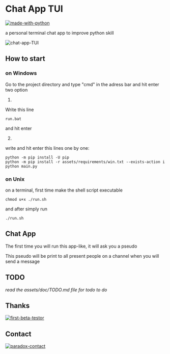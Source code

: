 # Chat App TUI

[![made-with-python](https://img.shields.io/badge/Made%20with-Python-1f425f.svg)](https://www.python.org/)

a personal terminal chat app to improve python skill

![chat-app-TUI](https://github.com/Saverio976/Chat-App-TUI/tree/main/assets/doc/chat_app_tui.png)

## How to start

### on Windows
Go to the project directory and type "cmd" in the adress bar and hit enter
two option

1)
Write this line
```shell
run.bat
```
and hit enter

2)
write and hit enter this lines one by one:
```shell
python -m pip install -U pip
python -m pip install -r assets/requirements/win.txt --exists-action i
python main.py
```

### on Unix

on a terminal, first time make the shell script executable
```shell
chmod u+x ./run.sh
```
and after simply run
```shell
./run.sh
```

## Chat App

The first time you will run this app-like, it will ask you a pseudo

This pseudo will be print to all present people on a channel when you will send a message

## TODO

*read the assets/doc/TODO.md file for todo to do*

## Thanks

[![first-beta-testor](https://img.shields.io/badge/First%20Beta%20Testor-Quentin-red)](https://instagram.com/chaque_64?igshid=p6k5bmwvknk)

## Contact

[![paradox-contact](https://img.shields.io/badge/Saverio-personnex976%40gmail.com-blue)](mailto:personnex976%40gmail.com)